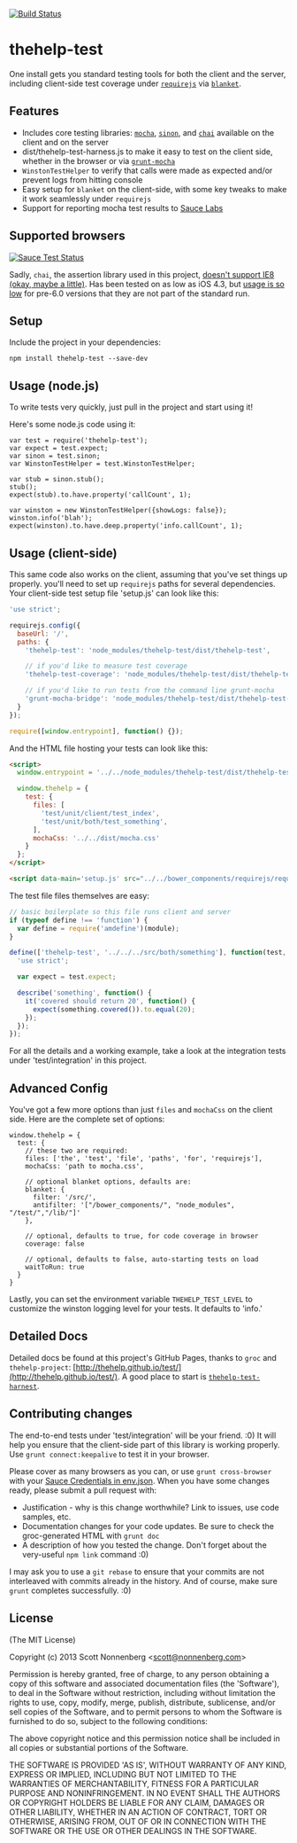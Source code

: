 [![Build Status](https://travis-ci.org/thehelp/test.svg?branch=master)](https://travis-ci.org/thehelp/test)

# thehelp-test

One install gets you standard testing tools for both the client and the server, including client-side test coverage under [`requirejs`](http://requirejs.org/) via [`blanket`](http://blanketjs.org/).

## Features

* Includes core testing libraries: [`mocha`](http://visionmedia.github.io/mocha/), [`sinon`](http://sinonjs.org/), and [`chai`](http://chaijs.com/) available on the client and on the server
* dist/thehelp-test-harness.js to make it easy to test on the client side, whether in the browser or via [`grunt-mocha`](https://github.com/kmiyashiro/grunt-mocha)
* `WinstonTestHelper` to verify that calls were made as expected and/or prevent logs from hitting console
* Easy setup for `blanket` on the client-side, with some key tweaks to make it work seamlessly under `requirejs`
* Support for reporting mocha test results to [Sauce Labs](https://saucelabs.com)

## Supported browsers

[![Sauce Test Status](https://saucelabs.com/browser-matrix/thehelp-test.svg)](https://saucelabs.com)

Sadly, `chai`, the assertion library used in this project, [doesn't support IE8 (okay, maybe a little)](https://github.com/chaijs/chai/issues/124). Has been tested on as low as iOS 4.3, but [usage is so low](http://caniuse.com/usage_table.php) for pre-6.0 versions that they are not part of the standard run.

## Setup

Include the project in your dependencies:

```
npm install thehelp-test --save-dev
```

## Usage (node.js)

To write tests very quickly, just pull in the project and start using it!

Here's some node.js code using it:

```
var test = require('thehelp-test');
var expect = test.expect;
var sinon = test.sinon;
var WinstonTestHelper = test.WinstonTestHelper;

var stub = sinon.stub();
stub();
expect(stub).to.have.property('callCount', 1);

var winston = new WinstonTestHelper({showLogs: false});
winston.info('blah');
expect(winston).to.have.deep.property('info.callCount', 1);
```

## Usage (client-side)

This same code also works on the client, assuming that you've set things up properly. you'll need to set up `requirejs` paths for several dependencies. Your client-side test setup file 'setup.js' can look like this:

```javascript
'use strict';

requirejs.config({
  baseUrl: '/',
  paths: {
    'thehelp-test': 'node_modules/thehelp-test/dist/thehelp-test',

    // if you'd like to measure test coverage
    'thehelp-test-coverage': 'node_modules/thehelp-test/dist/thehelp-test-coverage',

    // if you'd like to run tests from the command line grunt-mocha
    'grunt-mocha-bridge': 'node_modules/thehelp-test/dist/thehelp-test-coverage'
  }
});

require([window.entrypoint], function() {});
```

And the HTML file hosting your tests can look like this:

```html
<script>
  window.entrypoint = '../../node_modules/thehelp-test/dist/thehelp-test-harness';

  window.thehelp = {
    test: {
      files: [
        'test/unit/client/test_index',
        'test/unit/both/test_something',
      ],
      mochaCss: '../../dist/mocha.css'
    }
  };
</script>

<script data-main='setup.js' src="../../bower_components/requirejs/require.js"></script>
```

The test file files themselves are easy:

```javascript
// basic boilerplate so this file runs client and server
if (typeof define !== 'function') {
  var define = require('amdefine')(module);
}

define(['thehelp-test', '../../../src/both/something'], function(test, something) {
  'use strict';

  var expect = test.expect;

  describe('something', function() {
    it('covered should return 20', function() {
      expect(something.covered()).to.equal(20);
    });
  });
});
```

For all the details and a working example, take a look at the integration tests under 'test/integration' in this project.

## Advanced Config

You've got a few more options than just `files` and `mochaCss` on the client side. Here are the complete set of options:

```
window.thehelp = {
  test: {
    // these two are required:
    files: ['the', 'test', 'file', 'paths', 'for', 'requirejs'],
    mochaCss: 'path to mocha.css',

    // optional blanket options, defaults are:
    blanket: {
      filter: '/src/',
      antifilter: '["/bower_components/", "node_modules", "/test/","/lib/"]'
    },

    // optional, defaults to true, for code coverage in browser
    coverage: false

    // optional, defaults to false, auto-starting tests on load
    waitToRun: true
  }
}
```

Lastly, you can set the environment variable `THEHELP_TEST_LEVEL` to customize the winston logging level for your tests. It defaults to 'info.'

## Detailed Docs

Detailed docs be found at this project's GitHub Pages, thanks to `groc` and `thehelp-project`: [http://thehelp.github.io/test/](http://thehelp.github.io/test/). A good place to start is [`thehelp-test-harnest`](http://thehelp.github.io/test/src/client/thehelp-test/harness.html).

## Contributing changes

The end-to-end tests under 'test/integration' will be your friend. :0) It will help you ensure that the client-side part of this library is working properly. Use `grunt connect:keepalive` to test it in your browser.

Please cover as many browsers as you can, or use `grunt cross-browser` with your [Sauce Credentials in env.json](https://github.com/thehelp/client-project). When you have some changes ready, please submit a pull request with:

* Justification - why is this change worthwhile? Link to issues, use code samples, etc.
* Documentation changes for your code updates. Be sure to check the groc-generated HTML with `grunt doc`
* A description of how you tested the change. Don't forget about the very-useful `npm link` command :0)

I may ask you to use a `git rebase` to ensure that your commits are not interleaved with commits already in the history. And of course, make sure `grunt` completes successfully. :0)

## License

(The MIT License)

Copyright (c) 2013 Scott Nonnenberg &lt;scott@nonnenberg.com&gt;

Permission is hereby granted, free of charge, to any person obtaining
a copy of this software and associated documentation files (the
'Software'), to deal in the Software without restriction, including
without limitation the rights to use, copy, modify, merge, publish,
distribute, sublicense, and/or sell copies of the Software, and to
permit persons to whom the Software is furnished to do so, subject to
the following conditions:

The above copyright notice and this permission notice shall be
included in all copies or substantial portions of the Software.

THE SOFTWARE IS PROVIDED 'AS IS', WITHOUT WARRANTY OF ANY KIND,
EXPRESS OR IMPLIED, INCLUDING BUT NOT LIMITED TO THE WARRANTIES OF
MERCHANTABILITY, FITNESS FOR A PARTICULAR PURPOSE AND NONINFRINGEMENT.
IN NO EVENT SHALL THE AUTHORS OR COPYRIGHT HOLDERS BE LIABLE FOR ANY
CLAIM, DAMAGES OR OTHER LIABILITY, WHETHER IN AN ACTION OF CONTRACT,
TORT OR OTHERWISE, ARISING FROM, OUT OF OR IN CONNECTION WITH THE
SOFTWARE OR THE USE OR OTHER DEALINGS IN THE SOFTWARE.

